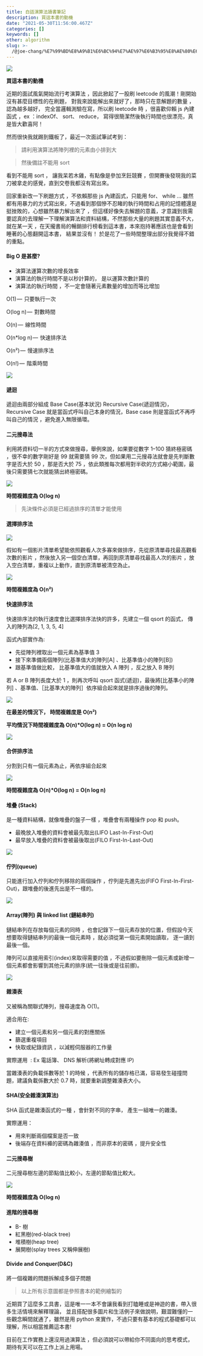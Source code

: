 ```yaml
---
title: 白話演算法讀書筆記
description: 買這本書的動機
date: "2021-05-30T11:56:00.467Z"
categories: []
keywords: []
other: algorithm
slug: >-
  /@joe-chang/%E7%99%BD%E8%A9%B1%E6%BC%94%E7%AE%97%E6%B3%95%E8%AE%80%E6%9B%B8%E7%AD%86%E8%A8%98-377d54af27d8
---
```


![](/img/1__tSdzklVroiUHGZPQmV1okg.jpeg)

**買這本書的動機**

近期的面試風氣開始流行考演算法 ，因此掀起了一股刷 leetcode 的風潮！剛開始沒有甚麼目標性的在刷題， 對我來說能解出來就好了，那時只在意解題的數量 ，認為越多越好， 完全當邏輯測驗在寫，所以刷 leetcode 時 ，很喜歡仰賴 js 內建函式 ，ex ：indexOf、 sort、 reduce， 寫得很簡潔然後執行時間也很漂亮，真是皆大歡喜阿！

然而很快我就踢到鐵板了，最近一次面試筆試考到：

> 請利用演算法將陣列裡的元素由小排到大

> 然後備註不能用 sort

看到不能用 sort ， 讓我呆若木雞，有點像是參加烹飪競賽 ，但開賽後發現我的菜刀被拿走的感覺，直到交卷我都沒有寫出來。

回家重新改一下刷題方式 ，不依賴那些 js 內建函式，只能用 for、 while … 雖然都有用暴力的方式寫出來，不過看到那個慘不忍睹的執行時間和占用的記憶體還是挺挫敗的，心想雖然暴力解出來了 ，但這樣好像失去解題的意義，才意識到我需要認真的去理解一下理解演算法和資料結構，不然那些大量的刷題其實意義不大，就在某一天 ，在天攏書局的暢銷排行榜看到這本書，本來抱持著應該也是會看到睡著的心態翻開這本書， 結果並沒有！ 於是花了一些時間整理出部分我覺得不錯的重點。

#### Big O 是甚麼?

- 演算法運算次數的增長效率
- 演算法的執行時間不是以秒計算的， 是以運算次數計算的
- 演算法的執行時間 ，不一定會隨著元素數量的增加而等比增加

O(1) —  只要執行一次

O(log n) —  對數時間

O(n) —  線性時間

O(n\*log n) —  快速排序法

O(n²) —  慢速排序法

O(n!) —  階乘時間

![](/img/1__3XldQF3OxPI28TxKmD8ybw.png)

#### 遞迴

遞迴由兩部分組成 Base Case(基本狀況) Recursive Case(遞迴情況)，Recursive Case 就是當函式呼叫自己本身的情況，Base case 則是當函式不再呼叫自己的情況 ，避免進入無限循環。

#### 二元搜尋法

利用將資料切一半的方式來做搜尋，舉例來說，如果要從數字 1–100 猜終極密碼 ，很不幸的數字剛好是 99 就需要猜 99 次，但如果用二元搜尋法就會是先判斷數字是否大於 50 ，那是否大於 75 ，依此類推每次都用對半砍的方式縮小範圍，最後只需要猜七次就能猜出終極密碼。

![](/img/1__0Z9Z8W__Iqn4JZaeyLMPpJw.png)

**時間複雜度為 O(log n)**

> 先決條件必須是已經過排序的清單才能使用

#### 選擇排序法

![](/img/1__HgPbnNPqy0HDKVYNyjrvHw.png)

假如有一個影片清單希望能依照觀看人次多寡來做排序，先從原清單尋找最高觀看次數的影片 ，然後放入另一個空白清單，再回到原清單尋找最高人次的影片 ，放入空白清單，重複以上動作，直到原清單被清空為止。

![](/img/1__qazQrH__dPGx6Oyso4gIGAA.png)

**時間複雜度為 O(n²)**

#### 快速排序法

快速排序法的執行速度會比選擇排序法快的許多，先建立一個 qsort 的函式， 傳入的陣列為\[2, 1, 3, 5, 4\]

函式內部實作為:

- 先從陣列裡取出一個元素為基準值 3
- 接下來準備兩個陣列(比基準值大的陣列\[A\] 、比基準值小的陣列\[B\])
- 跟基準值做比較， 比基準值大的值就放入 A 陣列 ，反之放入 B 陣列

若 A or B 陣列長度大於 1 ，則再次呼叫 qsort 函式(遞迴)，最後將\[比基準小的陣列\] 、基準值、［比基準大的陣列］依序組合起來就是排序過後的陣列。

![](/img/1__odRt4v__pvaHvPLmElS1__aA.png)

**在最差的情況下， 時間複雜度是 O(n²)**

**平均情況下時間複雜度為 O(n)\*O(log n) = O(n log n)**

![](/img/1__9PgLF7wGlU__gKA5YwuQelg.png)

#### 合併排序法

分割到只有一個元素為止，再依序組合起來

![](/img/1__kbxOdsWJHlvUYjxRQ1iyIA.png)

**時間複雜度為 O(n)\*O(log n) = O(n log n)**

#### 堆疊 (Stack)

是一種資料結構，就像堆疊的盤子一樣 ，堆疊會有兩種操作 pop 和 push。

- 最晚放入堆疊的資料會被最先取出(LIFO Last-In-First-Out)
- 最早放入堆疊的資料會被最後取出(FILO First-In-Last-Out)

![](/img/1__8rJUAfSJ5aHpP9xrXfdPJQ.png)

#### 佇列(queue)

只能進行加入佇列和佇列移除的兩個操作 ，佇列是先進先出(FIFO First-In-First-Out)，跟堆疊的後進先出是不一樣的。

![](/img/1__ghGD__P0OMK2vkrxx22Pf6A.png)

#### Array(陣列) 與 linked list (鏈結串列)

鏈結串列在存放每個元素的同時 ，也會記錄下一個元素存放的位置，但假設今天想要取得鏈結串列的最後一個元素時 ，就必須從第一個元素開始讀取， 逐一讀到最後一個。

陣列可以直接用索引(index)來取得需要的值 ，不過假如要刪除一個元素或新增一個元素都會影響到其他元素的排序(統一往後或是往前挪)。

![](/img/1__GWgos2E5lj80w6mCI__oRMw.png)

#### 雜湊表

又被稱為關聯式陣列，搜尋速度為 O(1)。

適合用在:

- 建立一個元素和另一個元素的對應關係
- 篩選重複項目
- 快取或紀錄資訊 ，以減輕伺服器的工作量

實際運用  : Ex 電話簿、 DNS 解析(將網址轉成對應 IP)

當雜湊表的負載係數等於 1 的時候 ，代表所有的儲存格已滿，容易發生碰撞問題，建議負載係數大於 0.7 時，就要重新調整雜湊表大小。

#### SHA(安全雜湊演算法)

SHA 函式是雜湊函式的一種 ，會針對不同的字串， 產生一組唯一的雜湊。

實際運用：

- 用來判斷兩個檔案是否一致
- 後端存在資料褲的密碼為雜湊值 ，而非原本的密碼 ，提升安全性

#### 二元搜尋樹

二元搜尋樹左邊的節點值比較小，左邊的節點值比較大。

![](/img/1__axGndBsvkBJZCz796u__0Pg.png)

**時間複雜度為 O(log n)**

#### 進階的搜尋樹

- B- 樹
- 紅黑樹(red-black tree)
- 堆積樹(heap tree)
- 展開樹(splay trees 又稱伸展樹)

#### Divide and Conquer(D&C)

將一個複雜的問題拆解成多個子問題

> 以上所有示意圖都是參照書本的範例繪製的

近期買了這麼多工具書，這是唯一一本不會讓我看到打瞌睡或是神遊的書，帶入很多生活情境來解釋理論， 並且搭配很多圖片和生活例子來做說明，艱澀難懂的一些觀念瞬間就通了，雖然是用 python 來實作，不過只要有基本的程式基礎都可以理解，所以相當推薦這本書!

目前在工作實務上還沒用過演算法 ，但必須說可以帶給你不同面向的思考模式，期待有天可以在工作上派上用場。
